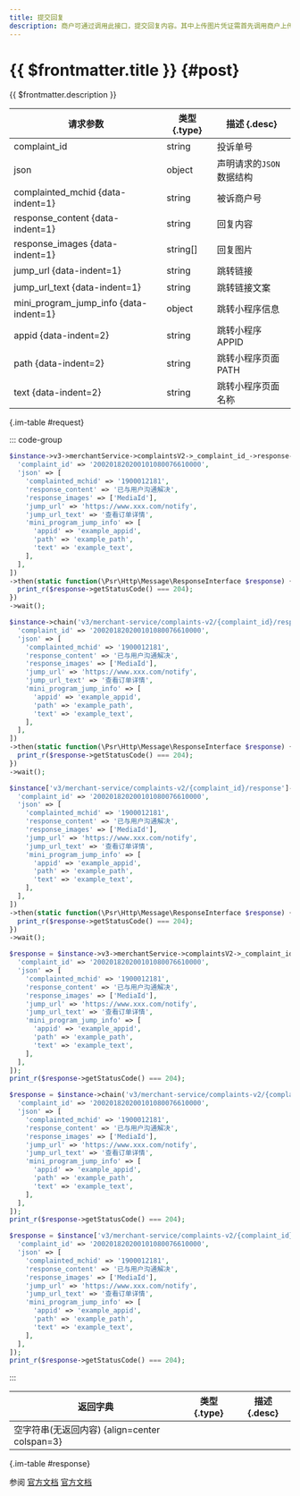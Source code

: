 ```yaml
---
title: 提交回复
description: 商户可通过调用此接口，提交回复内容。其中上传图片凭证需首先调用商户上传反馈图片接口，得到图片id，再将id填入请求。
---
```


# {{ $frontmatter.title }} {#post}

{{ $frontmatter.description }}

| 请求参数 | 类型 {.type} | 描述 {.desc}
| --- | --- | ---
| complaint_id | string | 投诉单号
| json | object | 声明请求的`JSON`数据结构
| complainted_mchid {data-indent=1} | string | 被诉商户号
| response_content {data-indent=1} | string | 回复内容
| response_images {data-indent=1} | string[] | 回复图片
| jump_url {data-indent=1} | string | 跳转链接
| jump_url_text {data-indent=1} | string | 跳转链接文案
| mini_program_jump_info {data-indent=1} | object | 跳转小程序信息
| appid {data-indent=2} | string | 跳转小程序APPID
| path {data-indent=2} | string | 跳转小程序页面PATH
| text {data-indent=2} | string | 跳转小程序页面名称

{.im-table #request}

::: code-group

```php [异步纯链式]
$instance->v3->merchantService->complaintsV2->_complaint_id_->response->postAsync([
  'complaint_id' => '200201820200101080076610000',
  'json' => [
    'complainted_mchid' => '1900012181',
    'response_content' => '已与用户沟通解决',
    'response_images' => ['MediaId'],
    'jump_url' => 'https://www.xxx.com/notify',
    'jump_url_text' => '查看订单详情',
    'mini_program_jump_info' => [
      'appid' => 'example_appid',
      'path' => 'example_path',
      'text' => 'example_text',
    ],
  ],
])
->then(static function(\Psr\Http\Message\ResponseInterface $response) {
  print_r($response->getStatusCode() === 204);
})
->wait();
```

```php [异步声明式]
$instance->chain('v3/merchant-service/complaints-v2/{complaint_id}/response')->postAsync([
  'complaint_id' => '200201820200101080076610000',
  'json' => [
    'complainted_mchid' => '1900012181',
    'response_content' => '已与用户沟通解决',
    'response_images' => ['MediaId'],
    'jump_url' => 'https://www.xxx.com/notify',
    'jump_url_text' => '查看订单详情',
    'mini_program_jump_info' => [
      'appid' => 'example_appid',
      'path' => 'example_path',
      'text' => 'example_text',
    ],
  ],
])
->then(static function(\Psr\Http\Message\ResponseInterface $response) {
  print_r($response->getStatusCode() === 204);
})
->wait();
```

```php [异步属性式]
$instance['v3/merchant-service/complaints-v2/{complaint_id}/response']->postAsync([
  'complaint_id' => '200201820200101080076610000',
  'json' => [
    'complainted_mchid' => '1900012181',
    'response_content' => '已与用户沟通解决',
    'response_images' => ['MediaId'],
    'jump_url' => 'https://www.xxx.com/notify',
    'jump_url_text' => '查看订单详情',
    'mini_program_jump_info' => [
      'appid' => 'example_appid',
      'path' => 'example_path',
      'text' => 'example_text',
    ],
  ],
])
->then(static function(\Psr\Http\Message\ResponseInterface $response) {
  print_r($response->getStatusCode() === 204);
})
->wait();
```

```php [同步纯链式]
$response = $instance->v3->merchantService->complaintsV2->_complaint_id_->response->post([
  'complaint_id' => '200201820200101080076610000',
  'json' => [
    'complainted_mchid' => '1900012181',
    'response_content' => '已与用户沟通解决',
    'response_images' => ['MediaId'],
    'jump_url' => 'https://www.xxx.com/notify',
    'jump_url_text' => '查看订单详情',
    'mini_program_jump_info' => [
      'appid' => 'example_appid',
      'path' => 'example_path',
      'text' => 'example_text',
    ],
  ],
]);
print_r($response->getStatusCode() === 204);
```

```php [同步声明式]
$response = $instance->chain('v3/merchant-service/complaints-v2/{complaint_id}/response')->post([
  'complaint_id' => '200201820200101080076610000',
  'json' => [
    'complainted_mchid' => '1900012181',
    'response_content' => '已与用户沟通解决',
    'response_images' => ['MediaId'],
    'jump_url' => 'https://www.xxx.com/notify',
    'jump_url_text' => '查看订单详情',
    'mini_program_jump_info' => [
      'appid' => 'example_appid',
      'path' => 'example_path',
      'text' => 'example_text',
    ],
  ],
]);
print_r($response->getStatusCode() === 204);
```

```php [同步属性式]
$response = $instance['v3/merchant-service/complaints-v2/{complaint_id}/response']->post([
  'complaint_id' => '200201820200101080076610000',
  'json' => [
    'complainted_mchid' => '1900012181',
    'response_content' => '已与用户沟通解决',
    'response_images' => ['MediaId'],
    'jump_url' => 'https://www.xxx.com/notify',
    'jump_url_text' => '查看订单详情',
    'mini_program_jump_info' => [
      'appid' => 'example_appid',
      'path' => 'example_path',
      'text' => 'example_text',
    ],
  ],
]);
print_r($response->getStatusCode() === 204);
```

:::

| 返回字典 | 类型 {.type} | 描述 {.desc}
| --- | --- | ---
| 空字符串(无返回内容) {align=center colspan=3}

{.im-table #response}

参阅 [官方文档](https://pay.weixin.qq.com/docs/partner/apis/consumer-complaint/complaints/response-complaint-v2.html) [官方文档](https://pay.weixin.qq.com/wiki/doc/apiv3_partner/apis/chapter10_2_14.shtml)
